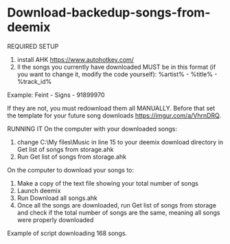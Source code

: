 # Download-backedup-songs-from-deemix

REQUIRED SETUP
1. install AHK https://www.autohotkey.com/
2. ll the songs you currently have downloaded MUST be in this format (if you want to change it, modify the code yourself): %artist% - %title% - %track_id%

Example: Feint - Signs - 91899970

If they are not, you must redownload them all MANUALLY. Before that set the template for your future song downloads https://imgur.com/a/VhrnDRQ.

RUNNING IT
On the computer with your downloaded songs:
1. change C:\My files\Music in line 15 to your deemix download directory in Get list of songs from storage.ahk 
2. Run Get list of songs from storage.ahk

On the computer to download your songs to:
1. Make a copy of the text file showing your total number of songs
2. Launch deemix
3. Run Download all songs.ahk
3. Once all the songs are downloaded, run Get list of songs from storage and check if the total number of songs are the same, meaning all songs were properly downloaded

Example of script downloading 168 songs.
